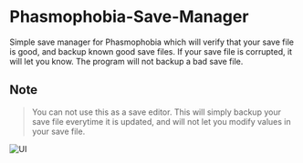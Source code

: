 # Phasmophobia-Save-Manager

Simple save manager for Phasmophobia which will verify that your save file is good, and backup known good save files. If your save file is corrupted, it will let you know. The program will not backup a bad save file.

## Note
> You can not use this as a save editor. This will simply backup your save file everytime it is updated, and will not let you modify values in your save file.

![UI](https://i.imgur.com/xT50Z6y.png)
